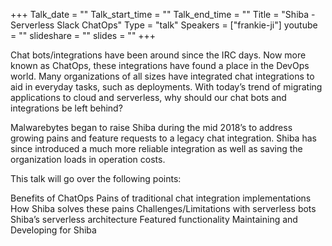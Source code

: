 +++
Talk_date = ""
Talk_start_time = ""
Talk_end_time = ""
Title = "Shiba - Serverless Slack ChatOps"
Type = "talk"
Speakers = ["frankie-ji"]
youtube = ""
slideshare = ""
slides = ""
+++

Chat bots/integrations have been around since the IRC days. Now more known as ChatOps, these integrations have found a place in the DevOps world. Many organizations of all sizes have integrated chat integrations to aid in everyday tasks, such as deployments. With today’s trend of migrating applications to cloud and serverless, why should our chat bots and integrations be left behind?

Malwarebytes began to raise Shiba during the mid 2018’s to address growing pains and feature requests to a legacy chat integration. Shiba has since introduced a much more reliable integration as well as saving the organization loads in operation costs.

This talk will go over the following points:

Benefits of ChatOps
Pains of traditional chat integration implementations
How Shiba solves these pains
Challenges/Limitations with serverless bots
Shiba’s serverless architecture
Featured functionality
Maintaining and Developing for Shiba